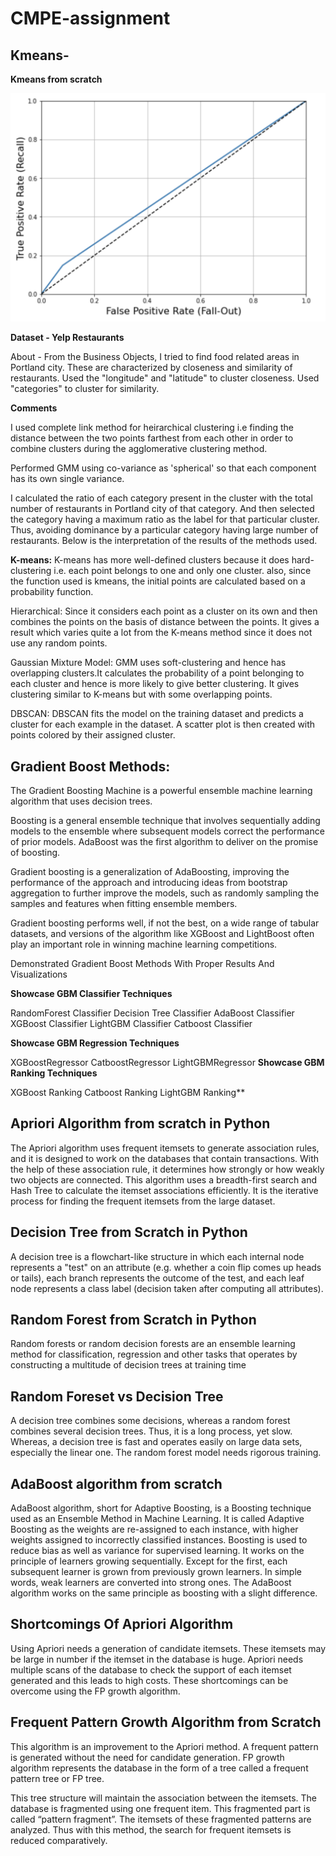 # CMPE-assignment

## Kmeans- 

**Kmeans from scratch**

![](a.png)

**Dataset - Yelp Restaurants**

About - From the Business Objects, I tried to find food related areas in Portland city. These are characterized by closeness and similarity of restaurants. Used the "longitude" and "latitude" to cluster closeness. Used "categories" to cluster for similarity.

**Comments**

I used complete link method for heirarchical clustering i.e finding the distance between the two points farthest from each other in order to combine clusters during the agglomerative clustering method.

Performed GMM using co-variance as 'spherical' so that each component has its own single variance.

I calculated the ratio of each category present in the cluster with the total number of restaurants in Portland city of that category. And then selected the category having a maximum ratio as the label for that particular cluster. Thus, avoiding dominance by a particular category having large number of restaurants. Below is the interpretation of the results of the methods used.

**K-means:** K-means has more well-defined clusters because it does hard-clustering i.e. each point belongs to one and only one cluster. also, since the function used is kmeans, the initial points are calculated based on a probability function.

Hierarchical: Since it considers each point as a cluster on its own and then combines the points on the basis of distance between the points. It gives a result which varies quite a lot from the K-means method since it does not use any random points.

Gaussian Mixture Model: GMM uses soft-clustering and hence has overlapping clusters.It calculates the probability of a point belonging to each cluster and hence is more likely to give better clustering. It gives clustering similar to K-means but with some overlapping points.

DBSCAN: DBSCAN fits the model on the training dataset and predicts a cluster for each example in the dataset. A scatter plot is then created with points colored by their assigned cluster.

## Gradient Boost Methods:

The Gradient Boosting Machine is a powerful ensemble machine learning algorithm that uses decision trees.

Boosting is a general ensemble technique that involves sequentially adding models to the ensemble where subsequent models correct the performance of prior models. AdaBoost was the first algorithm to deliver on the promise of boosting.

Gradient boosting is a generalization of AdaBoosting, improving the performance of the approach and introducing ideas from bootstrap aggregation to further improve the models, such as randomly sampling the samples and features when fitting ensemble members.

Gradient boosting performs well, if not the best, on a wide range of tabular datasets, and versions of the algorithm like XGBoost and LightBoost often play an important role in winning machine learning competitions.

Demonstrated Gradient Boost Methods With Proper Results And Visualizations

**Showcase GBM Classifier Techniques**

RandomForest Classifier
Decision Tree Classifier
AdaBoost Classifier
XGBoost Classifier
LightGBM Classifier
Catboost Classifier

**Showcase GBM Regression Techniques**

XGBoostRegressor
CatboostRegressor
LightGBMRegressor
**Showcase GBM Ranking Techniques**

XGBoost Ranking
Catboost Ranking
LightGBM Ranking**

## Apriori Algorithm from scratch in Python

The Apriori algorithm uses frequent itemsets to generate association rules, and it is designed to work on the databases that contain transactions. With the help of these association rule, it determines how strongly or how weakly two objects are connected. This algorithm uses a breadth-first search and Hash Tree to calculate the itemset associations efficiently. It is the iterative process for finding the frequent itemsets from the large dataset.


## Decision Tree from Scratch in Python

A decision tree is a flowchart-like structure in which each internal node represents a "test" on an attribute (e.g. whether a coin flip comes up heads or tails), each branch represents the outcome of the test, and each leaf node represents a class label (decision taken after computing all attributes).

## Random Forest from Scratch in Python

Random forests or random decision forests are an ensemble learning method for classification, regression and other tasks that operates by constructing a multitude of decision trees at training time

## Random Foreset vs Decision Tree

A decision tree combines some decisions, whereas a random forest combines several decision trees. Thus, it is a long process, yet slow. Whereas, a decision tree is fast and operates easily on large data sets, especially the linear one. The random forest model needs rigorous training.

## AdaBoost algorithm from scratch

AdaBoost algorithm, short for Adaptive Boosting, is a Boosting technique used as an Ensemble Method in Machine Learning. It is called Adaptive Boosting as the weights are re-assigned to each instance, with higher weights assigned to incorrectly classified instances. Boosting is used to reduce bias as well as variance for supervised learning. It works on the principle of learners growing sequentially. Except for the first, each subsequent learner is grown from previously grown learners. In simple words, weak learners are converted into strong ones. The AdaBoost algorithm works on the same principle as boosting with a slight difference.

## Shortcomings Of Apriori Algorithm

Using Apriori needs a generation of candidate itemsets. These itemsets may be large in number if the itemset in the database is huge.
Apriori needs multiple scans of the database to check the support of each itemset generated and this leads to high costs.
These shortcomings can be overcome using the FP growth algorithm.

## Frequent Pattern Growth Algorithm from Scratch

This algorithm is an improvement to the Apriori method. A frequent pattern is generated without the need for candidate generation. FP growth algorithm represents the database in the form of a tree called a frequent pattern tree or FP tree.

This tree structure will maintain the association between the itemsets. The database is fragmented using one frequent item. This fragmented part is called “pattern fragment”. The itemsets of these fragmented patterns are analyzed. Thus with this method, the search for frequent itemsets is reduced comparatively.

